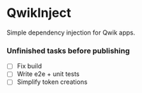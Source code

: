 # QwikInject

Simple dependency injection for Qwik apps.


### Unfinished tasks before publishing

- [ ] Fix build
- [ ] Write e2e + unit tests
- [ ] Simplify token creations